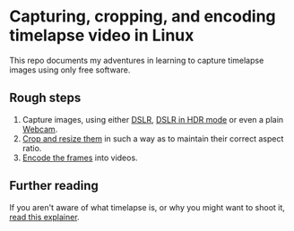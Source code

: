# Capturing, cropping, and encoding timelapse video in Linux

This repo documents my adventures in learning to capture timelapse images using
only free software.

## Rough steps

1. Capture images, using either [DSLR](dslr-capture.md), [DSLR in HDR mode](dslr-hdr-capture.md) or even a plain [Webcam](webcam-capture.md).
2. [Crop and resize them](frame-sizing.md) in such a way as to maintain their correct aspect ratio.
3. [Encode the frames](video-encoding.md) into videos.

## Further reading

If you aren't aware of what timelapse is, or why you might want to shoot it,
[read this explainer](http://timescapes.org/time-lapse/default.aspx).


